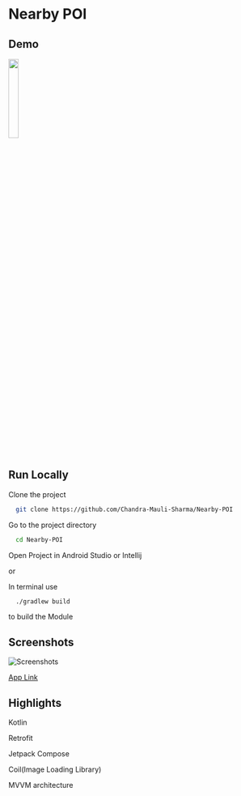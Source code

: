 # Nearby POI
## Demo
<img src="https://github.com/Chandra-Mauli-Sharma/Nearby-POI/assets/75089529/084c1036-9863-4864-b943-25a21fe4ea27" width="20%" height="20%"/>

## Run Locally

Clone the project

```bash
  git clone https://github.com/Chandra-Mauli-Sharma/Nearby-POI
```

Go to the project directory

```bash
  cd Nearby-POI
```

Open Project in Android Studio or Intellij

or

In terminal use
```bash
  ./gradlew build
```
to build the Module
## Screenshots

![Screenshots](https://github.com/Chandra-Mauli-Sharma/Nearby-POI/assets/75089529/c0efb64a-351b-42ea-ba3f-c88b80477861)

<a href="https://drive.google.com/file/d/1ah_-F4-qD76PKhLpynf6w9vabb7WYQTS/view?usp=sharing">App Link</a>

## Highlights

Kotlin

Retrofit

Jetpack Compose

Coil(Image Loading Library)

MVVM architecture


